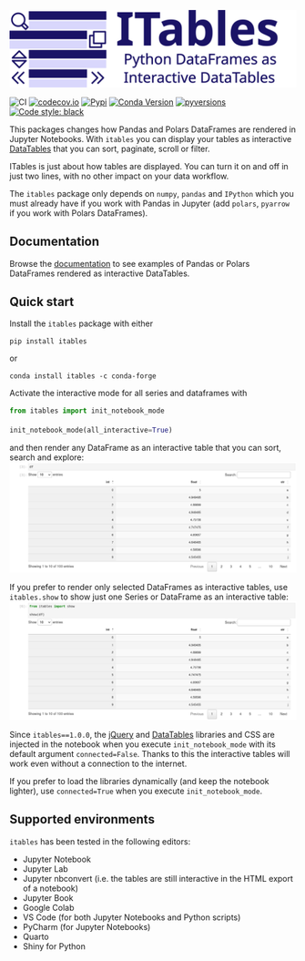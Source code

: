 ![ITables logo](https://raw.githubusercontent.com/mwouts/itables/3f8e8bd75af7ad38a500518fcb4fbbc370ea6c4c/itables/logo/wide.svg)

![CI](https://github.com/mwouts/itables/actions/workflows/continuous-integration.yml/badge.svg?branch=main)
[![codecov.io](https://codecov.io/github/mwouts/itables/coverage.svg?branch=main)](https://codecov.io/github/mwouts/itables?branch=main)
[![Pypi](https://img.shields.io/pypi/v/itables.svg)](https://pypi.python.org/pypi/itables)
[![Conda Version](https://img.shields.io/conda/vn/conda-forge/itables.svg)](https://anaconda.org/conda-forge/itables)
[![pyversions](https://img.shields.io/pypi/pyversions/itables.svg)](https://pypi.python.org/pypi/itables)
[![Code style: black](https://img.shields.io/badge/code%20style-black-000000.svg)](https://github.com/psf/black)

This packages changes how Pandas and Polars DataFrames are rendered in Jupyter Notebooks.
With `itables` you can display your tables as interactive [DataTables](https://datatables.net/)
that you can sort, paginate, scroll or filter.

ITables is just about how tables are displayed. You can turn it on and off in just two lines,
with no other impact on your data workflow.

The `itables` package only depends on `numpy`, `pandas` and `IPython`
which you must already have if you work with Pandas in Jupyter (add `polars`, `pyarrow` if you
work with Polars DataFrames).

## Documentation

Browse the [documentation](https://mwouts.github.io/itables/) to see
examples of Pandas or Polars DataFrames rendered as interactive DataTables.

## Quick start

Install the `itables` package with either
```shell
pip install itables
```

or
```shell
conda install itables -c conda-forge
```

Activate the interactive mode for all series and dataframes with
```python
from itables import init_notebook_mode

init_notebook_mode(all_interactive=True)
```
and then render any DataFrame as an interactive table that you can sort, search and explore:
![df](docs/df_example.png)

If you prefer to render only selected DataFrames as interactive tables, use `itables.show` to show just one Series or DataFrame as an interactive table:
![show](docs/show_df.png)

Since `itables==1.0.0`, the [jQuery](https://jquery.com/) and [DataTables](https://datatables.net/) libraries and CSS
are injected in the notebook when you execute `init_notebook_mode` with its default argument `connected=False`.
Thanks to this the interactive tables will work even without a connection to the internet.

If you prefer to load the libraries dynamically (and keep the notebook lighter), use `connected=True` when you
execute `init_notebook_mode`.

## Supported environments

`itables` has been tested in the following editors:
- Jupyter Notebook
- Jupyter Lab
- Jupyter nbconvert (i.e. the tables are still interactive in the HTML export of a notebook)
- Jupyter Book
- Google Colab
- VS Code (for both Jupyter Notebooks and Python scripts)
- PyCharm (for Jupyter Notebooks)
- Quarto
- Shiny for Python
